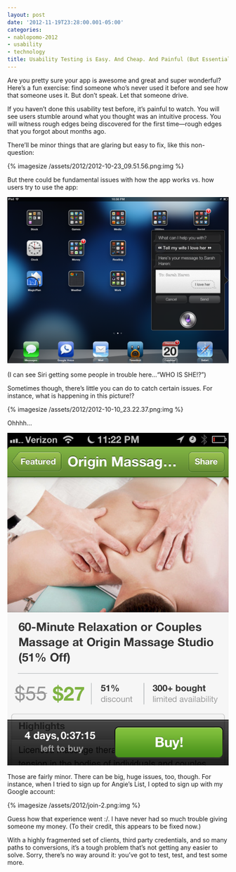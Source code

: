 ```yaml
---
layout: post
date: '2012-11-19T23:28:00.001-05:00'
categories:
- nablopomo-2012
- usability
- technology
title: Usability Testing is Easy. And Cheap. And Painful (But Essential!)
---
```


Are you pretty sure your app is awesome and great and super wonderful? Here’s a fun exercise: find someone who’s never used it before and see how that someone uses it. But don’t speak. Let that someone drive.

If you haven’t done this usability test before, it’s painful to watch. You will see users stumble around what you thought was an intuitive process. You will witness rough edges being discovered for the first time—rough edges that you forgot about months ago.

There’ll be minor things that are glaring but easy to fix, like this non-question: 

{% imagesize /assets/2012/2012-10-23_09.51.56.png:img %}

But there could be fundamental issues with how the app works vs. how users try to use the app:

![](/assets/2012/2012-09-20_22.38.11.png)  

(I can see Siri getting some people in trouble here...“WHO IS SHE!?”)

Sometimes though, there’s little you can do to catch certain issues. For instance, what is happening in this picture!?

{% imagesize /assets/2012/2012-10-10_23.22.37.png:img %}

Ohhhh...

![](/assets/2012/2012-10-10_23.22.44.png)  

Those are fairly minor. There can be big, huge issues, too, though. For instance, when I tried to sign up for Angie’s List, I opted to sign up with my Google account:

{% imagesize /assets/2012/join-2.png:img %}

Guess how that experience went :/. I have never had so much trouble giving someone my money. (To their credit, this appears to be fixed now.)

With a highly fragmented set of clients, third party credentials, and so many paths to conversions, it’s a tough problem that’s not getting any easier to solve. Sorry, there’s no way around it: you’ve got to test, test, and test some more.